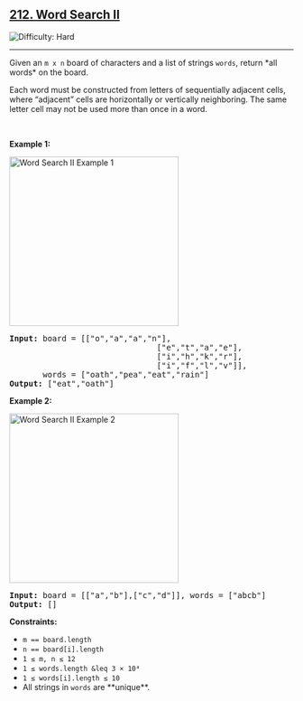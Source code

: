 <h2><a href="https://leetcode.com/problems/word-search-ii/description/">
212. Word Search II</a></h2>
<img src="https://img.shields.io/badge/Difficulty-Hard-red" alt="Difficulty: Hard" />
<hr>

<p>Given an <code>m x n</code> board of characters and a list of strings <code>words</code>, return *all words* on the board.</p>
<p>Each word must be constructed from letters of sequentially adjacent cells, where “adjacent” cells are horizontally or vertically neighboring. The same letter cell may not be used more than once in a word.</p>

<p>&nbsp;</p>

<p><strong class="example">Example 1:</strong></p>
<img alt="Word Search II Example 1" src="https://assets.leetcode.com/uploads/2020/11/07/search1.jpg" style="width:300px; height:auto;" />
<pre>
<strong>Input:</strong> board = [["o","a","a","n"],
                               ["e","t","a","e"],
                               ["i","h","k","r"],
                               ["i","f","l","v"]],
       words = ["oath","pea","eat","rain"]
<strong>Output:</strong> ["eat","oath"]
</pre>

<p><strong class="example">Example 2:</strong></p>
<img alt="Word Search II Example 2" src="https://assets.leetcode.com/uploads/2020/11/07/search2.jpg" style="width:300px; height:auto;" />
<pre>
<strong>Input:</strong> board = [["a","b"],["c","d"]], words = ["abcb"]
<strong>Output:</strong> []
</pre>

<p><strong>Constraints:</strong></p>
<ul>
  <li><code>m == board.length</code></li>
  <li><code>n == board[i].length</code></li>
  <li><code>1 &le; m, n &le; 12</code></li>
  <li><code>1 &le; words.length &leq 3 × 10⁴</code></li>
  <li><code>1 ≤ words[i].length ≤ 10</code></li>
  <li>All strings in <code>words</code> are **unique**.</li>
</ul>
